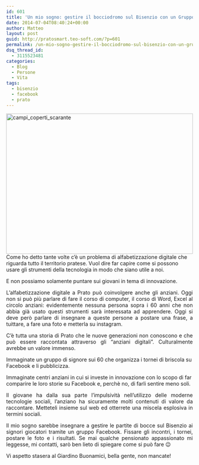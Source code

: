 ```yaml
---
id: 601
title: 'Un mio sogno: gestire il bocciodromo sul Bisenzio con un Gruppo Facebook'
date: 2014-07-04T08:40:24+00:00
author: Matteo
layout: post
guid: http://pratosmart.teo-soft.com/?p=601
permalink: /un-mio-sogno-gestire-il-bocciodromo-sul-bisenzio-con-un-gruppo-facebook/
dsq_thread_id:
  - 3115523481
categories:
  - Blog
  - Persone
  - Vita
tags:
  - bisenzio
  - facebook
  - prato
---
```

[<img class="alignleft size-full wp-image-602" src="http://pratosmart.teo-soft.com/wp-content/uploads/2014/07/campi_coperti_scarante.jpg" alt="campi_coperti_scarante" width="504" height="379" srcset="http://pratosmart.teo-soft.com/wp-content/uploads/2014/07/campi_coperti_scarante-300x225.jpg 300w, http://pratosmart.teo-soft.com/wp-content/uploads/2014/07/campi_coperti_scarante.jpg 504w" sizes="(max-width: 504px) 100vw, 504px" />](http://pratosmart.teo-soft.com/wp-content/uploads/2014/07/campi_coperti_scarante.jpg)Come ho detto tante volte c&#8217;è un problema di alfabetizzazione digitale che riguarda tutto il territorio pratese. Vuol dire far capire come si possono usare gli strumenti della tecnologia in modo che siano utile a noi.

E non possiamo solamente puntare sui giovani in tema di innovazione.

<p style="text-align: justify;">
  L&#8217;alfabetizzazione digitale a Prato può coinvolgere anche gli anziani. Oggi non si può più parlare di fare il corso di computer, il corso di Word, Excel al circolo anziani: evidentemente nessuna persona sopra i 60 anni che non abbia già usato questi strumenti sarà interessata ad apprendere. Oggi si deve però parlare di insegnare a queste persone a postare una frase, a tuittare, a fare una foto e metterla su instagram.
</p>

<p style="text-align: justify;">
  C’è tutta una storia di Prato che le nuove generazioni non conoscono e che può essere raccontata attraverso gli “anziani digitali”. Culturalmente avrebbe un valore immenso.
</p>

Immaginate un gruppo di signore sui 60 che organizza i tornei di briscola su Facebook e li pubblicizza.

Immaginate centri anziani in cui si investe in innovazione con lo scopo di far comparire le loro storie su Facebook e, perchè no, di farli sentire meno soli.

<p style="text-align: justify;">
  Il giovane ha dalla sua parte l’impulsività nell’utilizzo delle moderne tecnologie sociali, l’anziano ha sicuramente molti contenuti di valore da raccontare. Metteteli insieme sul web ed otterrete una miscela esplosiva in termini sociali.
</p>

<p style="text-align: justify;">
  Il mio sogno sarebbe insegnare a gestire le partite di bocce sul Bisenzio ai signori giocatori tramite un gruppo Facebook. Fissare gli incontri, i tornei, postare le foto e i risultati. Se mai qualche pensionato appassionato mi leggesse, mi contatti, sarò ben lieto di spiegare come si può fare 😉
</p>

Vi aspetto stasera al Giardino Buonamici, bella gente, non mancate!